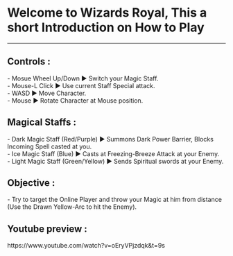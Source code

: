 # Welcome to Wizards Royal, This a short Introduction on How to Play

<hr>

<h2> Controls : </h2>
- Mosue Wheel Up/Down ► Switch your Magic Staff. </br>
- Mouse-L Click ► Use current Staff Special attack. </br>
- WASD ► Move Character. </br>
- Mouse  ► Rotate Character at Mouse position. </br>

<h2> Magical Staffs : </h2>
- Dark Magic Staff (Red/Purple) ► Summons Dark Power Barrier, Blocks Incoming Spell casted at you. </br>
- Ice Magic Staff (Blue) ► Casts at Freezing-Breeze Attack at your Enemy. </br>
- Light Magic Staff (Green/Yellow) ► Sends Spiritual swords at your Enemy. </br>

<h2> Objective : </h2>
- Try to target the Online Player and throw your Magic at him from distance (Use the Drawn Yellow-Arc to hit the Enemy).

<h2> Youtube preview : </h2>
https://www.youtube.com/watch?v=oEryVPjzdqk&t=9s
